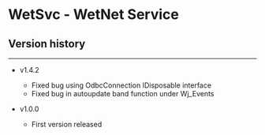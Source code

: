 # WetSvc - WetNet Service #

## Version history ##
---------------

* v1.4.2
  - Fixed bug using OdbcConnection IDisposable interface
  - Fixed bug in autoupdate band function under Wj_Events

* v1.0.0
  - First version released
